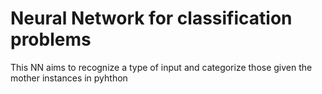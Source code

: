 # Neural Network for classification problems

This NN aims to recognize a type of input and categorize those given the mother instances in pyhthon
